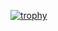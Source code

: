 [![trophy](https://github-profile-trophy.vercel.app/?username=Lechevalier999)](https://github.com/ryo-ma/github-profile-trophy)



